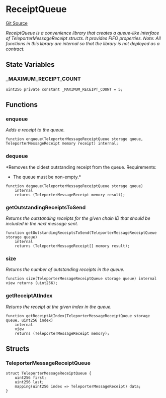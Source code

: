 # ReceiptQueue
[Git Source](https://github.com/ava-labs/teleporter/blob/4e46f28c075e9bfc858fb8bbe266f5b4cb45a0be/src/Teleporter/ReceiptQueue.sol)

*ReceiptQueue is a convenience library that creates a queue-like interface of
TeleporterMessageReceipt structs. It provides FIFO properties.
Note: All functions in this library are internal so that the library is not deployed as a contract.*


## State Variables
### _MAXIMUM_RECEIPT_COUNT

```solidity
uint256 private constant _MAXIMUM_RECEIPT_COUNT = 5;
```


## Functions
### enqueue

*Adds a receipt to the queue.*


```solidity
function enqueue(TeleporterMessageReceiptQueue storage queue, TeleporterMessageReceipt memory receipt) internal;
```

### dequeue

*Removes the oldest outstanding receipt from the queue.
Requirements:
- The queue must be non-empty.*


```solidity
function dequeue(TeleporterMessageReceiptQueue storage queue)
    internal
    returns (TeleporterMessageReceipt memory result);
```

### getOutstandingReceiptsToSend

*Returns the outstanding receipts for the given chain ID that should be included in the next message sent.*


```solidity
function getOutstandingReceiptsToSend(TeleporterMessageReceiptQueue storage queue)
    internal
    returns (TeleporterMessageReceipt[] memory result);
```

### size

*Returns the number of outstanding receipts in the queue.*


```solidity
function size(TeleporterMessageReceiptQueue storage queue) internal view returns (uint256);
```

### getReceiptAtIndex

*Returns the receipt at the given index in the queue.*


```solidity
function getReceiptAtIndex(TeleporterMessageReceiptQueue storage queue, uint256 index)
    internal
    view
    returns (TeleporterMessageReceipt memory);
```

## Structs
### TeleporterMessageReceiptQueue

```solidity
struct TeleporterMessageReceiptQueue {
    uint256 first;
    uint256 last;
    mapping(uint256 index => TeleporterMessageReceipt) data;
}
```

